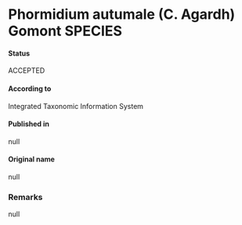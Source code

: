 Phormidium autumale (C. Agardh) Gomont SPECIES
=======

#### Status
ACCEPTED

#### According to
Integrated Taxonomic Information System

#### Published in
null

#### Original name
null

### Remarks
null